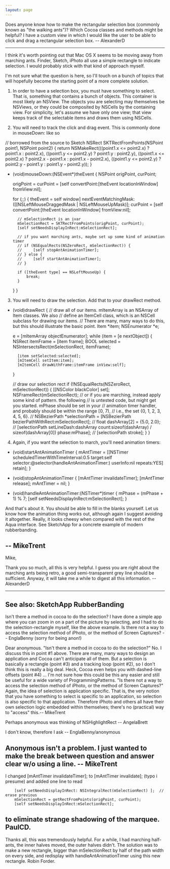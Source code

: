 ```yaml
---
layout: page
---
```


Does anyone know how to make the rectangular selection box (commonly known as "the walking ants")?  Which Cocoa classes and methods might be helpful?  I have a custom view in which I would like the user to be able to click and drag a rectangular selection box.  -- AlexanderD

----

I think it's worth pointing out that Mac OS X seems to be moving away from marching ants. Finder, Sketch, iPhoto all use a simple rectangle to indicate selection. I would probably stick with that kind of approach myself.

I'm not sure what the question is here, so I'll touch on a bunch of topics that will hopefully become the starting point of a more complete solution.

1) In order to have a selection box, you must have something to select. That is, something that contains a bunch of objects. This container is most likely an NSView. The objects you are selecting may themselves be NSView<nowiki/>s, or they could be composited by NSCell<nowiki/>s by the containing view. For simplicity, let's assume we have only one view; that view keeps track of the selectable items and draws them using NSCell<nowiki/>s.

2) You will need to track the click and drag event. This is commonly done in mouseDown: like so

    
// borrowed from the source to Sketch
NSRect SKTRectFromPoints(NSPoint point1, NSPoint point2) {
    return NSMakeRect(((point1.x <= point2.x) ? point1.x : point2.x), 
    ((point1.y <= point2.y) ? point1.y : point2.y), 
    ((point1.x <= point2.x) ? point2.x - point1.x : point1.x - point2.x), 
    ((point1.y <= point2.y) ? point2.y - point1.y : point1.y - point2.y));
}

- (void)mouseDown:(NSEvent*)theEvent
{
    NSPoint origPoint, curPoint;

    origPoint = curPoint = [self convertPoint:[theEvent locationInWindow] fromView:nil];

    for (;;) {
        theEvent = self window] nextEventMatchingMask:([[NSLeftMouseDraggedMask | NSLeftMouseUpMask)];
        curPoint = [self convertPoint:[theEvent locationInWindow] fromView:nil];

        // mSelectionRect is an ivar
        mSelectionRect = SKTRectFromPoints(origPoint, curPoint);
        [self setNeedsDisplayInRect:mSelectionRect];

        // if you want marching ants, maybe set up some kind of animation timer
        // if (NSEqualRects(NSZeroRect, mSelectionRect)) {
        //     [self stopAntAnimationTimer];
        // } else {
        //     [self startAntAnimationTimer];
        // }

        if ([theEvent type] == NSLeftMouseUp) {
            break;
        }
    }
}


3) You will need to draw the selection. Add that to your drawRect method.

    
- (void)drawRect
{
    // draw all of our items. mItemArray is an NSArray of Item classes. We also
    // define an ItemCell class, which is an NSCell subclass for drawing our items.
    // There are many, many ways to do this, but this should illustrate the basic point.
    Item *item;
    NSEnumerator *e;

    e = [mItemArray objectEnumerator];
    while (item = [e nextObject]) {
        NSRect itemFrame = [item frame];
        BOOL selected = NSIntersectsRect(mSelectionRect, itemFrame);

        [item setSelected:selected];
        [mItemCell setItem:item];
        [mItemCell drawWithFrame:itemFrame inView:self];
    }

    // draw our selection rect
    if (!NSEqualRects(NSZeroRect, mSelectionRect)) {
        [[NSColor blackColor] set];
        NSFrameRect(mSelectionRect);
        // or if you are marching, instead apply some kind of pattern. the following
        // is untested code, but might get you started. mPhase should be set in your
        // animation timer handler, and probably should be within the range [0, 7),
        // i.e., the set {0, 1, 2, 3, 4, 5, 6}.
        // NSBezierPath *selectionPath = [NSBezierPath bezierPathWithRect:mSelectionRect];
        // float dashArray[2] = {5.0, 2.0};
        // [selectionPath setLineDash:dashArray count:sizeof(dashArray) / sizeof(dashArray[0]) phase:mPhase];
        // [selectionPath stroke];
     }
}


4) Again, if you want the selection to march, you'll need animation timers:

    
- (void)startAntAnimationTimer
{
    mAntTimer = [[NSTimer scheduledTimerWithTimeInterval:0.5 
                    target:self 
                    selector:@selector(handleAntAnimationTimer:) 
                    userInfo:nil 
                    repeats:YES] retain];
}

- (void)stopAntAnimationTimer
{
    [mAntTimer invalidateTimer];
    [mAntTimer release];
    mAntTimer = nil;
}

- (void)handleAntAnimationTimer:(NSTimer*)timer
{
    mPhase = (mPhase + 1) % 7;
    [self setNeedsDisplayInRect:mSelectionRect];
}


And that's about it. You should be able to fill in the blanks yourself. Let us know how the animation thing works out, although again I suggest avoiding it altogether. Really, it looks cheesy when compared with the rest of the Aqua interface. See SketchApp for a concrete example of modern rubberbanding.

-- MikeTrent
----

Mike,

   Thank you so much, all this is very helpful.  I guess you are right about the marching ants being retro, a good semi-transparent grey line should be sufficient.  Anyway, it will take me a while to digest all this information. --AlexanderD

----

See also: SketchApp RubberBanding
----
Isn't there a method in cocoa to do the selection? I have done a simple app where you can zoom in on a part of the picture by selecting, and I had to do the selection-rectangle myself, like the above example. Is there not a way to access the selection method of iPhoto, or the method of Screen Captures? -- EnglaBenny (sorry for being anon!)

Dear anonymous. "Isn't there a method in cocoa to do the selection?" No. I discuss this in point #1 above. There are many, many ways to design an application and Cocoa can't anticipate all of them. But a selection is basically a rectangle (point #3) and a tracking loop (point #2), so I don't think this is really a big deal. Heck, Cocoa even helps you with dashed-line offsets (point #4) ... I'm not sure how this could be this any easier and still be useful for a wide variety of ProgrammingPatterns. "Is there not a way to access the selection method of iPhoto, or the method of Screen Captures?" Again, the idea of selection is application specific. That is, the very notion that you have something to select is specific to an application, so selection is also specific to that application. Therefore iPhoto and others all have their own selection logic embedded within themselves; there's no (practical) way to "access" this.-- MikeTrent

Perhaps anonymous was thinking of NSHighlightRect -- AngelaBrett

I don't know, therefore I ask -- EnglaBenny/anonymous

Anonymous isn't a problem. I just wanted to make the break between question and answer clear w/o using a line. -- MikeTrent
----
I changed     [mAntTimer invalidateTimer];  to     [mAntTimer invalidate];  (typo i presume)
and added one line to read
    
		[self setNeedsDisplayInRect: NSIntegralRect(mSelectionRect) ];	// erase previous
		mSelectionRect = getRectFromPoints(origPoint, curPoint);
		[self setNeedsDisplayInRect:mSelectionRect];

to eliminate strange shadowing of the marquee.  PaulCD.
----
Thanks all, this was tremendously helpful.
For a while, I had marching half-ants, the inner halves moved, the outer halves didn't. The solution was to make a new rectangle, bigger than mSelectionRect by half of the path width on every side, and redisplay with handleAntAnimationTimer using this new rectangle. Robin Forder.
